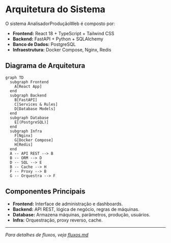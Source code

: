 # Arquitetura do Sistema

O sistema AnalisadorProduçãoWeb é composto por:
- **Frontend:** React 18 + TypeScript + Tailwind CSS
- **Backend:** FastAPI + Python + SQLAlchemy
- **Banco de Dados:** PostgreSQL
- **Infraestrutura:** Docker Compose, Nginx, Redis

## Diagrama de Arquitetura

```mermaid
graph TD
  subgraph Frontend
    A[React App]
  end
  subgraph Backend
    B[FastAPI]
    C[Services & Rules]
    D[Database Models]
  end
  subgraph Database
    E[(PostgreSQL)]
  end
  subgraph Infra
    F[Nginx]
    G[Docker Compose]
    H[Redis]
  end
  A -- API REST --> B
  B -- ORM --> D
  D -- SQL --> E
  B -- Cache --> H
  F -- Proxy --> B
  G -- Orquestra --> F
```

## Componentes Principais
- **Frontend:** Interface de administração e dashboards.
- **Backend:** API REST, lógica de negócio, regras de máquinas.
- **Database:** Armazena máquinas, parâmetros, produção, usuários.
- **Infra:** Orquestração, proxy reverso, cache.

---

*Para detalhes de fluxos, veja [fluxos.md](fluxos.md)* 